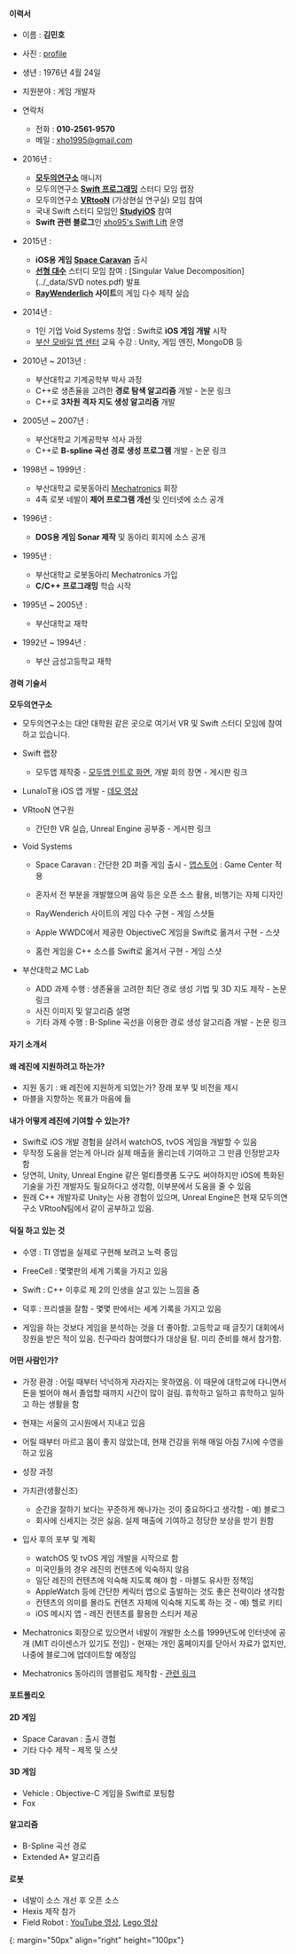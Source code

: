 #### 이력서

* 이름 : **김민호**
* 사진 : [profile]
* 생년 : 1976년 4월 24일
* 지원분야 : 게임 개발자

* 연락처
	* 전화 : **010-2561-9570**
	* 메일 : xho1995@gmail.com

* 2016년 : 
	* **[모두의연구소](http://www.modulabs.co.kr/)** 매니저
	* 모두의연구소 **[Swift 프로그래밍](http://www.modulabs.co.kr/Swift_library/848)** 스터디 모임 랩장
	* 모두의연구소 **[VRtooN](http://www.modulabs.co.kr/Swift_library/848)** (가상현실 연구실) 모임 참여
	* 국내 Swift 스터디 모임인 **[StudyiOS](http://studyios.gitlab.io)** 참여
	* **Swift 관련 블로그**인 [xho95's Swift Lift](http://xho95.github.io) 운영
* 2015년 : 
	* **iOS용 게임 [Space Caravan](https://itunes.apple.com/kr/app/space-caravan/id1011757460?mt=8)** 출시
	* **[선형 대수](https://www.facebook.com/groups/1045080912185263/)** 스터디 모임 참여 : [Singular Value Decomposition](../_data/SVD notes.pdf) 발표
	* **[RayWenderlich](https://www.raywenderlich.com) 사이트**의 게임 다수 제작 실습
* 2014년 : 	
	* 1인 기업 Void Systems 창업 : Swift로 **iOS 게임 개발** 시작
	* [부산 모바일 앱 센터](http://www.bmac.kr/index.asp) 교육 수강 : Unity, 게임 엔진, MongoDB 등
* 2010년 ~ 2013년 : 
	* 부산대학교 기계공학부 박사 과정
	* C++로 생존율을 고려한 **경로 탐색 알고리즘** 개발 - 논문 링크
	* C++로 **3차원 격자 지도 생성 알고리즘** 개발 
* 2005년 ~ 2007년 : 	
	* 부산대학교 기계공학부 석사 과정
	* C++로 **B-spline 곡선 경로 생성 프로그램** 개발 - 논문 링크
* 1998년 ~ 1999년 : 
	* 부산대학교 로봇동아리 [Mechatronics]() 회장
	* 4족 로봇 네발이 **제어 프로그램 개선** 및 인터넷에 소스 공개
* 1996년 : 
	* **DOS용 게임 Sonar 제작** 및 동아리 회지에 소스 공개
* 1995년 : 
	* 부산대학교 로봇동아리 Mechatronics 가입
	* **C/C++ 프로그래밍** 학습 시작
* 1995년 ~ 2005년 : 
	* 부산대학교 재학
* 1992년 ~ 1994년 : 
	* 부산 금성고등학교 재학

#### 경력 기술서

**모두의연구소**

* 모두의연구소는 대안 대학원 같은 곳으로 여기서 VR 및 Swift 스터디 모임에 참여하고 있습니다.

* Swift 랩장
	* 모두앱 제작중 - [모두앱 인트로 화면](https://www.youtube.com/watch?v=VVDAZ4qvbFc), 개발 회의 장면 - 게시판 링크
* LunaIoT용 iOS 앱 개발 - [데모 영상](https://www.facebook.com/xho1995/videos/984864604886273/)
* VRtooN 연구원
	* 간단한 VR 실습, Unreal Engine 공부중 - 게시판 링크
* Void Systems
	* Space Caravan : 간단한 2D 퍼즐 게임 출시 - [앱스토어](https://itunes.apple.com/kr/app/space-caravan/id1011757460?mt=8) : Game Center 적용

	* 혼자서 전 부분을 개발했으며 음악 등은 오픈 소스 활용, 비행기는 자체 디자인
	* RayWenderich 사이트의 게임 다수 구현 - 게임 스샷들 
	* Apple WWDC에서 제공한 ObjectiveC 게임을 Swift로 옮겨서 구현 - 스샷
	* 홈런 게임을 C++ 소스를 Swift로 옮겨서 구현 - 게임 스샷
* 부산대학교 MC Lab
	* ADD 과제 수행 : 생존율을 고려한 최단 경로 생성 기법 및 3D 지도 제작 - 논문 링크
	* 사진 이미지 및 알고리즘 설명
	* 기타 과제 수행 : B-Spline 곡선을 이용한 경로 생성 알고리즘 개발 - 논문 링크

#### 자기 소개서 

#### 왜 레진에 지원하려고 하는가?

* 지원 동기 : 왜 레진에 지원하게 되었는가? 장래 포부 및 비전을 제시
* 마블을 지향하는 목표가 마음에 듦

#### 내가 어떻게 레진에 기여할 수 있는가?

* Swift로 iOS 개발 경험을 살려서 watchOS, tvOS 게임을 개발할 수 있음
* 무작정 도움을 얻는게 아니라 실제 매출을 올리는데 기여하고 그 만큼 인정받고자 함
* 당연히, Unity, Unreal Engine 같은 멀티플랫폼 도구도 써야하지만 iOS에 특화된 기술을 가진 개발자도 필요하다고 생각함, 이부분에서 도움을 줄 수 있음
* 원래 C++ 개발자로 Unity는 사용 경험이 있으며, Unreal Engine은 현재 모두의연구소 VRtooN팀에서 같이 공부하고 있음.

#### 덕질 하고 있는 것

* 수영 : TI 영법을 실제로 구현해 보려고 노력 중임
* FreeCell : 몇몇판의 세계 기록을 가지고 있음
* Swift : C++ 이후로 제 2의 인생을 살고 있는 느낌을 줌
* 덕후 : 프리셀을 잘함 - 몇몇 판에서는 세계 기록을 가지고 있음

* 게임을 하는 것보다 게임을 분석하는 것을 더 좋아함. 고등학교 때 글짓기 대회에서 장원을 받은 적이 있음. 친구따라 참여했다가 대상을 탐. 미리 준비를 해서 참가함.


#### 어떤 사람인가?

* 가정 환경 : 어릴 때부터 넉넉하게 자라지는 못하였음. 이 때문에 대학교에 다니면서 돈을 벌어야 해서 졸업할 때까지 시간이 많이 걸림. 휴학하고 일하고 휴학하고 일하고 하는 생활을 함
* 현재는 서울의 고시원에서 지내고 있음

* 어릴 때부터 마르고 몸이 좋지 않았는데, 현재 건강을 위해 매일 아침 7시에 수영을 하고 있음

* 성장 과정
* 가치관(생활신조)
	* 순간을 잘하기 보다는 꾸준하게 해나가는 것이 중요하다고 생각함 - 예) 블로그
	* 회사에 신세지는 것은 싫음. 실제 매출에 기여하고 정당한 보상을 받기 원함
* 입사 후의 포부 및 계획
	* watchOS 및 tvOS 게임 개발을 시작으로 함
	* 미국인들의 경우 레진의 컨텐츠에 익숙하지 않음
	* 일단 레진의 컨텐츠에 익숙해 지도록 해야 함 - 마블도 유사한 정책임
	* AppleWatch 등에 간단한 케릭터 앱으로 출발하는 것도 좋은 전략이라 생각함
	* 컨텐츠의 의미를 몰라도 컨텐츠 자체에 익숙해 지도록 하는 것 - 예) 헬로 키티 
	* iOS 메시지 앱 - 레진 컨텐츠를 활용한 스티커 제공
	
* Mechatronics 회장으로 있으면서 네발이 개발한 소스를 1999년도에 인터넷에 공개 (MIT 라이센스가 있기도 전임) - 현재는 개인 홈페이지를 닫아서 자료가 없지만, 나중에 블로그에 업데이트할 예정임
* Mechatronics 동아리의 앰블럼도 제작함 - [관련 링크](http://mecha.namoweb.net/xe/CI)

#### 포트폴리오

#### 2D 게임 

* Space Caravan : 출시 경험
* 기타 다수 제작 - 제목 및 스샷

#### 3D 게임

* Vehicle : Objective-C 게임을 Swift로 포팅함
* Fox 

#### 알고리즘 

* B-Spline 곡선 경로
* Extended A* 알고리즘

#### 로봇

* 네발이 소스 개선 후 오픈 소스
* Hexis 제작 참가
* Field Robot : [YouTube 영상](https://www.youtube.com/watch?v=nrXtmwM93FE), [Lego 영상](https://www.youtube.com/watch?v=Wq7Q9rYvYxc)
	
[profile]: ../assets/profile.jpg
{: margin="50px" align="right" height="100px"}	











